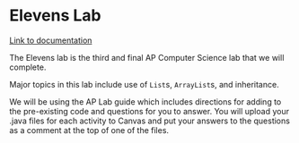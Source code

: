 # Elevens Lab

[Link to documentation](https://pioneerapcs-21-22.github.io/ElevensLab/package-summary.html)

The Elevens lab is the third and final AP Computer Science lab that we will complete.

Major topics in this lab include use of `List`s, `ArrayList`s, and inheritance.

We will be using the AP Lab guide which includes directions for adding to the pre-existing code and questions for you to answer. You will upload your .java files for each activity to Canvas and put your answers to the questions as a comment at the top of one of the files.
